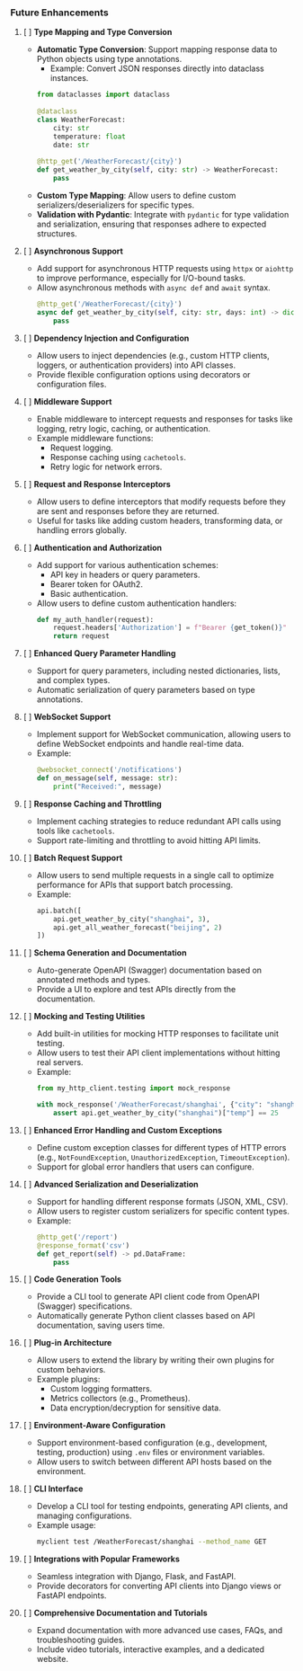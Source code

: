 ### Future Enhancements

1. [ ] **Type Mapping and Type Conversion**
    - **Automatic Type Conversion**: Support mapping response data to Python objects using type annotations.
        - Example: Convert JSON responses directly into dataclass instances.
      ```python
      from dataclasses import dataclass
 
      @dataclass
      class WeatherForecast:
          city: str
          temperature: float
          date: str
 
      @http_get('/WeatherForecast/{city}')
      def get_weather_by_city(self, city: str) -> WeatherForecast:
          pass
      ```
    - **Custom Type Mapping**: Allow users to define custom serializers/deserializers for specific types.
    - **Validation with Pydantic**: Integrate with `pydantic` for type validation and serialization, ensuring that responses adhere to expected structures.

2. [ ] **Asynchronous Support**
    - Add support for asynchronous HTTP requests using `httpx` or `aiohttp` to improve performance, especially for I/O-bound tasks.
    - Allow asynchronous methods with `async def` and `await` syntax.
      ```python
      @http_get('/WeatherForecast/{city}')
      async def get_weather_by_city(self, city: str, days: int) -> dict:
          pass
      ```

3. [ ] **Dependency Injection and Configuration**
    - Allow users to inject dependencies (e.g., custom HTTP clients, loggers, or authentication providers) into API classes.
    - Provide flexible configuration options using decorators or configuration files.

4. [ ] **Middleware Support**
    - Enable middleware to intercept requests and responses for tasks like logging, retry logic, caching, or authentication.
    - Example middleware functions:
        - Request logging.
        - Response caching using `cachetools`.
        - Retry logic for network errors.

5. [ ] **Request and Response Interceptors**
    - Allow users to define interceptors that modify requests before they are sent and responses before they are returned.
    - Useful for tasks like adding custom headers, transforming data, or handling errors globally.

6. [ ] **Authentication and Authorization**
    - Add support for various authentication schemes:
        - API key in headers or query parameters.
        - Bearer token for OAuth2.
        - Basic authentication.
    - Allow users to define custom authentication handlers:
      ```python
      def my_auth_handler(request):
          request.headers['Authorization'] = f"Bearer {get_token()}"
          return request
      ```

7. [ ] **Enhanced Query Parameter Handling**
    - Support for query parameters, including nested dictionaries, lists, and complex types.
    - Automatic serialization of query parameters based on type annotations.

8. [ ] **WebSocket Support**
    - Implement support for WebSocket communication, allowing users to define WebSocket endpoints and handle real-time data.
    - Example:
      ```python
      @websocket_connect('/notifications')
      def on_message(self, message: str):
          print("Received:", message)
      ```

9. [ ] **Response Caching and Throttling**
    - Implement caching strategies to reduce redundant API calls using tools like `cachetools`.
    - Support rate-limiting and throttling to avoid hitting API limits.

10. [ ] **Batch Request Support**
    - Allow users to send multiple requests in a single call to optimize performance for APIs that support batch processing.
    - Example:
      ```python
      api.batch([
          api.get_weather_by_city("shanghai", 3),
          api.get_all_weather_forecast("beijing", 2)
      ])
      ```

11. [ ] **Schema Generation and Documentation**
    - Auto-generate OpenAPI (Swagger) documentation based on annotated methods and types.
    - Provide a UI to explore and test APIs directly from the documentation.

12. [ ] **Mocking and Testing Utilities**
    - Add built-in utilities for mocking HTTP responses to facilitate unit testing.
    - Allow users to test their API client implementations without hitting real servers.
    - Example:
      ```python
      from my_http_client.testing import mock_response

      with mock_response('/WeatherForecast/shanghai', {"city": "shanghai", "temp": 25}):
          assert api.get_weather_by_city("shanghai")["temp"] == 25
      ```

13. [ ] **Enhanced Error Handling and Custom Exceptions**
    - Define custom exception classes for different types of HTTP errors (e.g., `NotFoundException`, `UnauthorizedException`, `TimeoutException`).
    - Support for global error handlers that users can configure.

14. [ ] **Advanced Serialization and Deserialization**
    - Support for handling different response formats (JSON, XML, CSV).
    - Allow users to register custom serializers for specific content types.
    - Example:
      ```python
      @http_get('/report')
      @response_format('csv')
      def get_report(self) -> pd.DataFrame:
          pass
      ```

15. [ ] **Code Generation Tools**
    - Provide a CLI tool to generate API client code from OpenAPI (Swagger) specifications.
    - Automatically generate Python client classes based on API documentation, saving users time.

16. [ ] **Plug-in Architecture**
    - Allow users to extend the library by writing their own plugins for custom behaviors.
    - Example plugins:
        - Custom logging formatters.
        - Metrics collectors (e.g., Prometheus).
        - Data encryption/decryption for sensitive data.

17. [ ] **Environment-Aware Configuration**
    - Support environment-based configuration (e.g., development, testing, production) using `.env` files or environment variables.
    - Allow users to switch between different API hosts based on the environment.

18. [ ] **CLI Interface**
    - Develop a CLI tool for testing endpoints, generating API clients, and managing configurations.
    - Example usage:
      ```bash
      myclient test /WeatherForecast/shanghai --method_name GET
      ```

19. [ ] **Integrations with Popular Frameworks**
    - Seamless integration with Django, Flask, and FastAPI.
    - Provide decorators for converting API clients into Django views or FastAPI endpoints.

20. [ ] **Comprehensive Documentation and Tutorials**
    - Expand documentation with more advanced use cases, FAQs, and troubleshooting guides.
    - Include video tutorials, interactive examples, and a dedicated website.